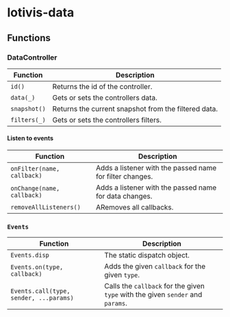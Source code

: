 # lotivis-data

## Functions

### DataController

|Function|Description|
|-|-|
|`id()`| Returns the id of the controller. |
|`data(_)`| Gets or sets the controllers data. |
|`snapshot()`| Returns the current snapshot from the filtered data. |
|`filters(_)`| Gets or sets the controllers filters. |

#### Listen to events

|Function|Description|
|-|-|
|`onFilter(name, callback)`| Adds a listener with the passed name for filter changes. |
|`onChange(name, callback)`| Adds a listener with the passed name for data changes. |
|`removeAllListeners()`| ARemoves all callbacks. |

### `Events`

|Function|Description|
|-|-|
|`Events.disp`| The static dispatch object. |
|`Events.on(type, callback)`| Adds the given `callback` for the given `type`. |
|`Events.call(type, sender, ...params)`| Calls the `callback` for the given `type` with the given `sender` and `params`. |
